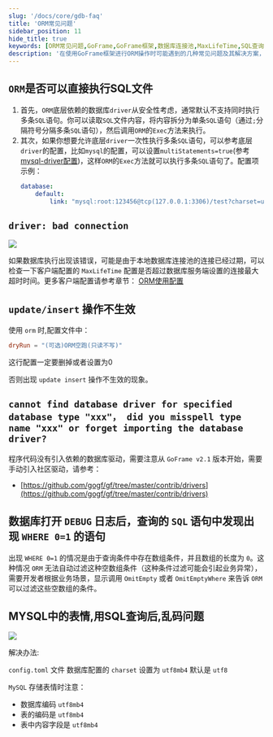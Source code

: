 ```yaml
---
slug: '/docs/core/gdb-faq'
title: 'ORM常见问题'
sidebar_position: 11
hide_title: true
keywords: [ORM常见问题,GoFrame,GoFrame框架,数据库连接池,MaxLifeTime,SQL查询,数据库驱动,调试日志,空数组条件,字符集设置]
description: '在使用GoFrame框架进行ORM操作时可能遇到的几种常见问题及其解决方案，包括数据库连接池过期导致的连接错误、update和insert操作不生效、无法找到数据库驱动、查询条件带有WHERE 0=1的问题以及MySQL表情存储乱码问题等。同时给出了一些配置建议以优化使用体验。'
---
```


## `ORM`是否可以直接执行SQL文件

1. 首先，`ORM`底层依赖的数据库`driver`从安全性考虑，通常默认不支持同时执行多条`SQL`语句。你可以读取`SQL`文件内容，将内容拆分为单条`SQL`语句（通过`;`分隔符号分隔多条`SQL`语句），然后调用`ORM`的`Exec`方法来执行。
2. 其次，如果你想要允许底层`driver`一次性执行多条`SQL`语句，可以参考底层`driver`的配置，比如`mysql`的配置，可以设置`multiStatements=true`(参考[mysql-driver配置](https://github.com/go-sql-driver/mysql?tab=readme-ov-file#multistatements))，这样`ORM`的`Exec`方法就可以执行多条`SQL`语句了。配置项示例：
    ```yaml
    database:
        default:
            link: "mysql:root:123456@tcp(127.0.0.1:3306)/test?charset=utf8mb4&parseTime=True&loc=Local&multiStatements=true"
    ```



## `driver: bad connection`

![](/markdown/7b384b6f57115b11938d9c0a30dde732.png)

如果数据库执行出现该错误，可能是由于本地数据库连接池的连接已经过期，可以检查一下客户端配置的 `MaxLifeTime` 配置是否超过数据库服务端设置的连接最大超时时间。更多客户端配置请参考章节： [ORM使用配置](./ORM使用配置/ORM使用配置.md)

## `update/insert` 操作不生效

使用 `orm` 时,配置文件中：

```toml
dryRun = "(可选)ORM空跑(只读不写)"
```

这行配置一定要删掉或者设置为0

否则出现 `update insert` 操作不生效的现象。

## `cannot find database driver for specified database type "xxx"， did you misspell type name "xxx" or forget importing the database driver?`

程序代码没有引入依赖的数据库驱动，需要注意从 `GoFrame v2.1` 版本开始，需要手动引入社区驱动，请参考：

- [https://github.com/gogf/gf/tree/master/contrib/drivers](https://github.com/gogf/gf/tree/master/contrib/drivers)

## 数据库打开 `DEBUG` 日志后，查询的 `SQL` 语句中发现出现 `WHERE 0=1` 的语句

出现 `WHERE 0=1` 的情况是由于查询条件中存在数组条件，并且数组的长度为 `0`。这种情况 `ORM` 无法自动过滤这种空数组条件（这种条件过滤可能会引起业务异常），需要开发者根据业务场景，显示调用 `OmitEmpty` 或者 `OmitEmptyWhere` 来告诉 `ORM` 可以过滤这些空数组的条件。

## MYSQL中的表情,用SQL查询后,乱码问题

![](/markdown/867e951b823bb2652a6b7d62f70a1ff3.png)

解决办法:

`config.toml` 文件 数据库配置的 `charset` 设置为 `utf8mb4` 默认是 `utf8`

`MySQL` 存储表情时注意：

- 数据库编码 `utf8mb4`
- 表的编码是 `utf8mb4`
- 表中内容字段是 `utf8mb4`